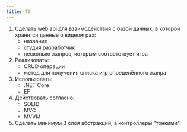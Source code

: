 ```yaml
---
title: ТЗ
---
```


1. Сделать web api для взаимодействия с базой данных, в которой хранятся данные о видеоиграх:
   - название
   - студия разработчик
   - несколько жанров, которым соответствует игра
2. Реализовать:
   - CRUD операции
   - метод для получения списка игр определённого жанра
3. Использовать:
   - .NET Core
   - EF
4. Действовать согласно:
   - SOLID
   - MVC
   - MVVM
5. Сделать минимум 3 слоя абстракций, а контроллеры "тонкими".
